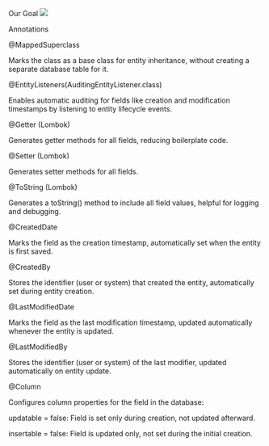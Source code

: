 Our Goal
![](/home/sahal/Pictures/Architecture.png)

Annotations

@MappedSuperclass

Marks the class as a base class for entity inheritance, without creating a separate database table for it.

@EntityListeners(AuditingEntityListener.class)

Enables automatic auditing for fields like creation and modification timestamps by listening to entity lifecycle events.

@Getter (Lombok)

Generates getter methods for all fields, reducing boilerplate code.

@Setter (Lombok)

Generates setter methods for all fields.

@ToString (Lombok)

Generates a toString() method to include all field values, helpful for logging and debugging.

@CreatedDate

Marks the field as the creation timestamp, automatically set when the entity is first saved.

@CreatedBy

Stores the identifier (user or system) that created the entity, automatically set during entity creation.

@LastModifiedDate

Marks the field as the last modification timestamp, updated automatically whenever the entity is updated.

@LastModifiedBy

Stores the identifier (user or system) of the last modifier, updated automatically on entity update.

@Column

Configures column properties for the field in the database:

updatable = false: Field is set only during creation, not updated afterward.

insertable = false: Field is updated only, not set during the initial creation. 

 